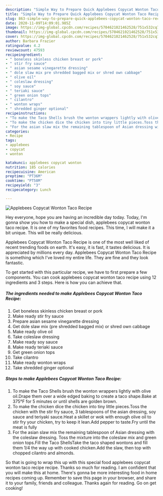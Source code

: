 ```yaml
---
description: "Simple Way to Prepare Quick Applebees Copycat Wonton Taco Recipe"
title: "Simple Way to Prepare Quick Applebees Copycat Wonton Taco Recipe"
slug: 863-simple-way-to-prepare-quick-applebees-copycat-wonton-taco-recipe
date: 2020-11-09T14:09:01.985Z
image: https://img-global.cpcdn.com/recipes/5704621021462528/751x532cq70/applebees-copycat-wonton-taco-recipe-recipe-main-photo.jpg
thumbnail: https://img-global.cpcdn.com/recipes/5704621021462528/751x532cq70/applebees-copycat-wonton-taco-recipe-recipe-main-photo.jpg
cover: https://img-global.cpcdn.com/recipes/5704621021462528/751x532cq70/applebees-copycat-wonton-taco-recipe-recipe-main-photo.jpg
author: Barbara Frazier
ratingvalue: 4.2
reviewcount: 47593
recipeingredient:
- " boneless skinless chicken breast or pork"
- " stir fry sauce"
- " asian sesame vinegarette dressing"
- " dole slaw mix pre shredded bagged mix or shred own cabbage"
- " olive oil"
- " coleslaw dressing"
- " soy sauce"
- " teriaki sauce"
- " green onion tops"
- " cilantro"
- " wonton wraps"
- " shredded ginger optional"
recipeinstructions:
- "To make the Taco Shells brush the wonton wrappers lightly with olive oil.Drape them over a wide edged baking to create a taco shape.Bake at 375°F for 5 minutes or until shells are golden brown."
- "To make the chicken dice the chicken into tiny little pieces.Toss the chicken with the stir fry sauce, 3 tablespoons of the asian dressing, soy sauce and teriyaki sauce.Heat a skillet or wok with enough olive oil to stir fry your chicken, try to keep it lean.Add pepper to taste.Fry until the meat is fully"
- "For the asian slaw mix the remaining tablespoon of Asian dressing with the coleslaw dressing. Toss the mixture into the coleslaw mix and green onion tops.Fill the Taco ShellsTake the taco shaped wontons and fill them 1/4 the way up with cooked chicken.Add the slaw, then top with chopped cilantro and almonds."
categories:
- Recipe
tags:
- applebees
- copycat
- wonton

katakunci: applebees copycat wonton 
nutrition: 185 calories
recipecuisine: American
preptime: "PT36M"
cooktime: "PT58M"
recipeyield: "3"
recipecategory: Lunch

---
```



![Applebees Copycat Wonton Taco Recipe](https://img-global.cpcdn.com/recipes/5704621021462528/751x532cq70/applebees-copycat-wonton-taco-recipe-recipe-main-photo.jpg)

Hey everyone, hope you are having an incredible day today. Today, I'm gonna show you how to make a special dish, applebees copycat wonton taco recipe. It is one of my favorites food recipes. This time, I will make it a bit unique. This will be really delicious.

Applebees Copycat Wonton Taco Recipe is one of the most well liked of recent trending foods on earth. It's easy, it is fast, it tastes delicious. It is appreciated by millions every day. Applebees Copycat Wonton Taco Recipe is something which I've loved my entire life. They are fine and they look fantastic.




To get started with this particular recipe, we have to first prepare a few components. You can cook applebees copycat wonton taco recipe using 12 ingredients and 3 steps. Here is how you can achieve that.

<!--inarticleads1-->

##### The ingredients needed to make Applebees Copycat Wonton Taco Recipe:

1. Get  boneless skinless chicken breast or pork
1. Make ready  stir fry sauce
1. Prepare  asian sesame vinegarette dressing
1. Get  dole slaw mix (pre shredded bagged mix) or shred own cabbage
1. Make ready  olive oil
1. Take  coleslaw dressing
1. Make ready  soy sauce
1. Make ready  teriaki sauce
1. Get  green onion tops
1. Take  cilantro
1. Make ready  wonton wraps
1. Take  shredded ginger optional




<!--inarticleads2-->

##### Steps to make Applebees Copycat Wonton Taco Recipe:

1. To make the Taco Shells brush the wonton wrappers lightly with olive oil.Drape them over a wide edged baking to create a taco shape.Bake at 375°F for 5 minutes or until shells are golden brown.
1. To make the chicken dice the chicken into tiny little pieces.Toss the chicken with the stir fry sauce, 3 tablespoons of the asian dressing, soy sauce and teriyaki sauce.Heat a skillet or wok with enough olive oil to stir fry your chicken, try to keep it lean.Add pepper to taste.Fry until the meat is fully
1. For the asian slaw mix the remaining tablespoon of Asian dressing with the coleslaw dressing. Toss the mixture into the coleslaw mix and green onion tops.Fill the Taco ShellsTake the taco shaped wontons and fill them 1/4 the way up with cooked chicken.Add the slaw, then top with chopped cilantro and almonds.




So that is going to wrap this up with this special food applebees copycat wonton taco recipe recipe. Thanks so much for reading. I am confident that you will make this at home. There's gonna be more interesting food in home recipes coming up. Remember to save this page in your browser, and share it to your family, friends and colleague. Thanks again for reading. Go on get cooking!
